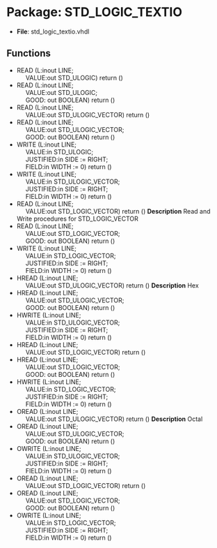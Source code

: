 # Package: STD_LOGIC_TEXTIO

- **File**: std_logic_textio.vhdl
## Functions
- READ <font id="function_arguments">(L:inout LINE;<br><span style="padding-left:20px"> VALUE:out STD_ULOGIC) </font> <font id="function_return">return ()</font>
- READ <font id="function_arguments">(L:inout LINE;<br><span style="padding-left:20px"> VALUE:out STD_ULOGIC;<br><span style="padding-left:20px"> GOOD: out BOOLEAN) </font> <font id="function_return">return ()</font>
- READ <font id="function_arguments">(L:inout LINE;<br><span style="padding-left:20px"> VALUE:out STD_ULOGIC_VECTOR) </font> <font id="function_return">return ()</font>
- READ <font id="function_arguments">(L:inout LINE;<br><span style="padding-left:20px"> VALUE:out STD_ULOGIC_VECTOR;<br><span style="padding-left:20px"> GOOD: out BOOLEAN) </font> <font id="function_return">return ()</font>
- WRITE <font id="function_arguments">(L:inout LINE;<br><span style="padding-left:20px"> VALUE:in STD_ULOGIC;<br><span style="padding-left:20px"> JUSTIFIED:in SIDE := RIGHT;<br><span style="padding-left:20px"> FIELD:in WIDTH := 0) </font> <font id="function_return">return ()</font>
- WRITE <font id="function_arguments">(L:inout LINE;<br><span style="padding-left:20px"> VALUE:in STD_ULOGIC_VECTOR;<br><span style="padding-left:20px"> JUSTIFIED:in SIDE := RIGHT;<br><span style="padding-left:20px"> FIELD:in WIDTH := 0) </font> <font id="function_return">return ()</font>
- READ <font id="function_arguments">(L:inout LINE;<br><span style="padding-left:20px"> VALUE:out STD_LOGIC_VECTOR) </font> <font id="function_return">return ()</font>
**Description**
Read and Write procedures for STD_LOGIC_VECTOR
- READ <font id="function_arguments">(L:inout LINE;<br><span style="padding-left:20px"> VALUE:out STD_LOGIC_VECTOR;<br><span style="padding-left:20px"> GOOD: out BOOLEAN) </font> <font id="function_return">return ()</font>
- WRITE <font id="function_arguments">(L:inout LINE;<br><span style="padding-left:20px"> VALUE:in STD_LOGIC_VECTOR;<br><span style="padding-left:20px"> JUSTIFIED:in SIDE := RIGHT;<br><span style="padding-left:20px"> FIELD:in WIDTH := 0) </font> <font id="function_return">return ()</font>
- HREAD <font id="function_arguments">(L:inout LINE;<br><span style="padding-left:20px"> VALUE:out STD_ULOGIC_VECTOR) </font> <font id="function_return">return ()</font>
**Description**
Hex
- HREAD <font id="function_arguments">(L:inout LINE;<br><span style="padding-left:20px"> VALUE:out STD_ULOGIC_VECTOR;<br><span style="padding-left:20px"> GOOD: out BOOLEAN) </font> <font id="function_return">return ()</font>
- HWRITE <font id="function_arguments">(L:inout LINE;<br><span style="padding-left:20px"> VALUE:in STD_ULOGIC_VECTOR;<br><span style="padding-left:20px"> JUSTIFIED:in SIDE := RIGHT;<br><span style="padding-left:20px"> FIELD:in WIDTH := 0) </font> <font id="function_return">return ()</font>
- HREAD <font id="function_arguments">(L:inout LINE;<br><span style="padding-left:20px"> VALUE:out STD_LOGIC_VECTOR) </font> <font id="function_return">return ()</font>
- HREAD <font id="function_arguments">(L:inout LINE;<br><span style="padding-left:20px"> VALUE:out STD_LOGIC_VECTOR;<br><span style="padding-left:20px"> GOOD: out BOOLEAN) </font> <font id="function_return">return ()</font>
- HWRITE <font id="function_arguments">(L:inout LINE;<br><span style="padding-left:20px"> VALUE:in STD_LOGIC_VECTOR;<br><span style="padding-left:20px"> JUSTIFIED:in SIDE := RIGHT;<br><span style="padding-left:20px"> FIELD:in WIDTH := 0) </font> <font id="function_return">return ()</font>
- OREAD <font id="function_arguments">(L:inout LINE;<br><span style="padding-left:20px"> VALUE:out STD_ULOGIC_VECTOR) </font> <font id="function_return">return ()</font>
**Description**
Octal
- OREAD <font id="function_arguments">(L:inout LINE;<br><span style="padding-left:20px"> VALUE:out STD_ULOGIC_VECTOR;<br><span style="padding-left:20px"> GOOD: out BOOLEAN) </font> <font id="function_return">return ()</font>
- OWRITE <font id="function_arguments">(L:inout LINE;<br><span style="padding-left:20px"> VALUE:in STD_ULOGIC_VECTOR;<br><span style="padding-left:20px"> JUSTIFIED:in SIDE := RIGHT;<br><span style="padding-left:20px"> FIELD:in WIDTH := 0) </font> <font id="function_return">return ()</font>
- OREAD <font id="function_arguments">(L:inout LINE;<br><span style="padding-left:20px"> VALUE:out STD_LOGIC_VECTOR) </font> <font id="function_return">return ()</font>
- OREAD <font id="function_arguments">(L:inout LINE;<br><span style="padding-left:20px"> VALUE:out STD_LOGIC_VECTOR;<br><span style="padding-left:20px"> GOOD: out BOOLEAN) </font> <font id="function_return">return ()</font>
- OWRITE <font id="function_arguments">(L:inout LINE;<br><span style="padding-left:20px"> VALUE:in STD_LOGIC_VECTOR;<br><span style="padding-left:20px"> JUSTIFIED:in SIDE := RIGHT;<br><span style="padding-left:20px"> FIELD:in WIDTH := 0) </font> <font id="function_return">return ()</font>
